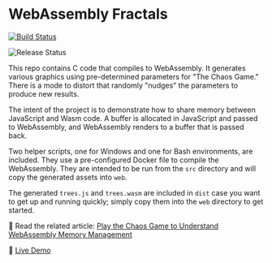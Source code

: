 # WebAssembly Fractals

[![Build Status](https://jeremylikness.visualstudio.com/wasm-trees/_apis/build/status/JeremyLikness.wasm-trees?branchName=master)](https://jeremylikness.visualstudio.com/wasm-trees/_build/latest?definitionId=10&branchName=master)

![Release Status](https://jeremylikness.vsrm.visualstudio.com/_apis/public/Release/badge/08f50b65-86c7-4848-b3c4-02391687c800/1/1)

This repo contains C code that compiles to WebAssembly. It generates various graphics using pre-determined parameters for "The Chaos Game." There is a mode to distort that randomly "nudges" the parameters to produce new results.

The intent of the project is to demonstrate how to share memory between JavaScript and Wasm code. A buffer is allocated in JavaScript and passed to WebAssembly, and WebAssembly renders to a buffer that is passed back.

Two helper scripts, one for Windows and one for Bash environments, are included. They use a pre-configured Docker file to compile the WebAssembly. They are intended to be run from the `src` directory and will copy the generated assets into `web`.

The generated `trees.js` and `trees.wasm` are included in `dist` case you want to get up and running quickly; simply copy them into the `web` directory to get started.

🔗 Read the related article: [Play the Chaos Game to Understand WebAssembly Memory Management](https://blog.jeremylikness.com/play-the-chaos-game-to-understand-webassembly-memory-management-5feaa7553a5)

👀 [Live Demo](https://jlikme.z13.web.core.windows.net/wasm/wasm-trees)
